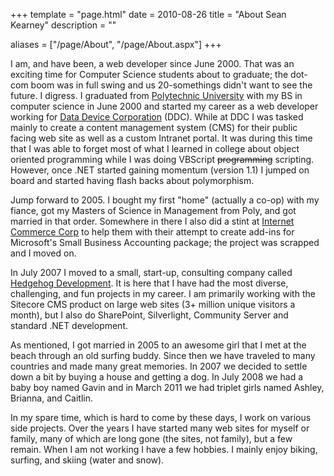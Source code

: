 +++
template = "page.html"
date = 2010-08-26
title = "About Sean Kearney"
description = ""

aliases = ["/page/About", "/page/About.aspx"]
+++

I am, and have been, a web developer since June 2000. That was an exciting time for Computer Science students about to graduate; the dot-com boom was in full swing and us 20-somethings didn't want to see the future. I digress. I graduated from [Polytechnic University](http://www.poly.edu/ "Polytechnic University") with my BS in computer science in June 2000 and started my career as a web developer working for [Data Device Corporation](http://www.ddc-web.com/) (DDC). While at DDC I was tasked mainly to create a content management system (CMS) for their public facing web site as well as a custom Intranet portal. It was during this time that I was able to forget most of what I learned in college about object oriented programming while I was doing VBScript ~~programming~~ scripting. However, once .NET started gaining momentum (version 1.1) I jumped on board and started having flash backs about polymorphism.

Jump forward to 2005. I bought my first "home" (actually a co-op) with my fiance, got my Masters of Science in Management from Poly, and got married in that order. Somewhere in there I also did a stint at [Internet Commerce Corp](http://www.icc.net/en_US/oc/icc.net/index2.html) to help them with their attempt to create add-ins for Microsoft's Small Business Accounting package; the project was scrapped and I moved on.

In July 2007 I moved to a small, start-up, consulting company called [Hedgehog Development](http://www.hhogdev.com/). It is here that I have had the most diverse, challenging, and fun projects in my career. I am primarily working with the Sitecore CMS product on large web sites (3+ million unique visitors a month), but I also do SharePoint, Silverlight, Community Server and standard .NET development.

As mentioned, I got married in 2005 to an awesome girl that I met at the beach through an old surfing buddy. Since then we have traveled to many countries and made many great memories. In 2007 we decided to settle down a bit by buying a house and getting a dog. In July 2008 we had a baby boy named Gavin and in March 2011 we had triplet girls named Ashley, Brianna, and Caitlin.

In my spare time, which is hard to come by these days, I work on various side projects. Over the years I have started many web sites for myself or family, many of which are long gone (the sites, not family), but a few remain. When I am not working I have a few hobbies. I mainly enjoy biking, surfing, and skiing (water and snow).